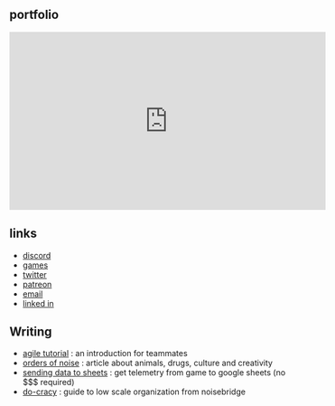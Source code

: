 ## portfolio

<iframe width="560" height="315" src="https://www.youtube.com/embed/QPw1kjUbgwg" title="YouTube video player" frameborder="0" allow="accelerometer; autoplay; clipboard-write; encrypted-media; gyroscope; picture-in-picture" allowfullscreen></iframe>

## links

- [discord](https://discord.gg/V8xS9nTrv7)
- [games](https://ash-k.itch.io)
- [twitter](https://twitter.co/cis_ash)
- [patreon](https://www.patreon.com/ash_k)
- [email](mailto:ashkamensk@gmail.com)
- [linked in](https://www.linkedin.com/in/ash-kamenska-46556920a/)

## Writing

- [agile tutorial](agile_tutorial.pdf) : an introduction for teammates
- [orders of noise](orders_of_noise.html) : article about animals, drugs, culture and creativity
- [sending data to sheets](sending_data_to_sheets.html) : get telemetry from game to google sheets (no $$$ required)
- [do-cracy](https://www.noisebridge.net/wiki/Do-ocracy) : guide to low scale organization from noisebridge
